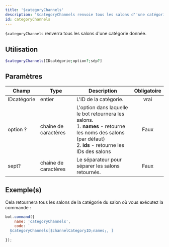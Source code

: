 ```yaml
---
title: '$categoryChannels'
description: '$categoryChannels renvoie tous les salons d''une catégorie donnée.'
id: categoryChannels
---
```


`$categoryChannels` renverra tous les salons d'une catégorie donnée.

## Utilisation

```php
$categoryChannels[IDcatégorie;option?;sép?]
```

## Paramètres

| Champ       | Type                 | Description                                                                                                                                                                       | Obligatoire |
| ----------- | -------------------- | --------------------------------------------------------------------------------------------------------------------------------------------------------------------------------- |:-----------:|
| IDcatégorie | entier               | L'ID de la catégorie.                                                                                                                                                             |    vrai     |
| option ?    | chaîne de caractères | L'option dans laquelle le bot retournera les salons. <br /> 1. **names** - retourne les noms des salons (par défaut)  <br /> 2. **ids** - retourne les IDs des salons |    Faux     |
| sept?       | chaîne de caractères | Le séparateur pour séparer les salons retournés.                                                                                                                                  |    Faux     |

## Exemple(s)

Cela retournera tous les salons de la catégorie du salon où vous exécutez la commande :

```javascript
bot.command({
    name: 'categoryChannels',
    code: `
  $categoryChannels[$channelCategoryID;names;, ]
  `
});
```